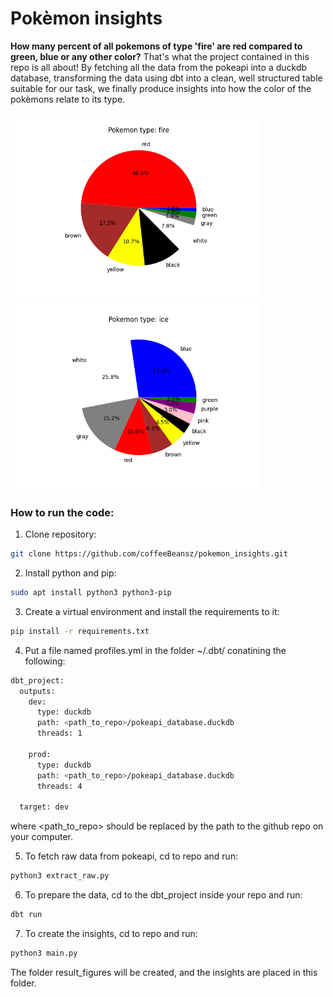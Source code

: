 # Pokèmon insights
**How many percent of all pokemons of type 'fire' are red compared to green, blue or any other color?**
That's what the project contained in this repo is all about!
By fetching all the data from the pokeapi into a duckdb database, transforming the data using dbt into a clean, well structured table suitable for our task, we finally produce insights into how the color of the pokèmons relate to its type.

<p float="left">
  <img src="fire_pokemons_readme_display.png" alt="Distribution of colors for pokèmons of type fire." width="400" />
  <img src="ice_pokemons_readme_display.png" alt="Distribution of colors for pokèmons of type ice." width="400" />
</p>


### How to run the code:

1. Clone repository:
```bash
git clone https://github.com/coffeeBeansz/pokemon_insights.git
```

2. Install python and pip:
```bash
sudo apt install python3 python3-pip
```

3. Create a virtual environment and install the requirements to it:
```bash
pip install -r requirements.txt
```

4. Put a file named profiles.yml in the folder ~/.dbt/ conatining the following:
```bash
dbt_project:
  outputs:
    dev:
      type: duckdb
      path: <path_to_repo>/pokeapi_database.duckdb
      threads: 1

    prod:
      type: duckdb
      path: <path_to_repo>/pokeapi_database.duckdb
      threads: 4

  target: dev
  ```
  where <path_to_repo> should be replaced by the path to the github repo on your computer.

5. To fetch raw data from pokeapi, cd to repo and run:
```bash
python3 extract_raw.py
```

6. To prepare the data, cd to the dbt_project inside your repo and run:
```bash
dbt run
```

7. To create the insights, cd to repo and run:
```bash
python3 main.py
```
The folder result_figures will be created, and the insights are placed in this folder.